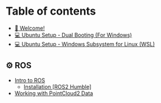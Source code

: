 # Table of contents

* [📙 Welcome!](README.md)
* [💻 Ubuntu Setup - Dual Booting (For Windows)](<README (1).md>)
* [💻 Ubuntu Setup - Windows Subsystem for Linux (WSL)](ubuntu-setup-windows-subsystem-for-linux-wsl.md)

## ⚙️ ROS

* [Intro to ROS](ros/intro-to-ros/README.md)
  * [Installation \[ROS2 Humble\]](ros/intro-to-ros/installation-ros2-humble.md)
* [Working with PointCloud2 Data](ros/working-with-pointcloud2-data.md)
